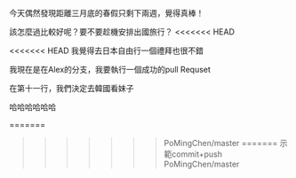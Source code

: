 

今天偶然發現距離三月底的春假只剩下兩週，覺得真棒！

該怎麼過比較好呢？要不要趁機安排出國旅行？
<<<<<<< HEAD

<<<<<<< HEAD
我覺得去日本自由行一個禮拜也很不錯

我現在是在Alex的分支，我要執行一個成功的pull Requset

在第十一行，我們決定去韓國看妹子

哈哈哈哈哈哈

=======
>>>>>>> PoMingChen/master
=======
示範commit+push
>>>>>>> PoMingChen/master

